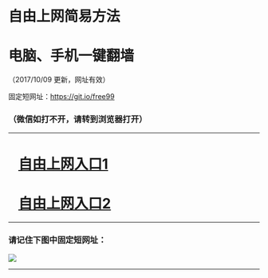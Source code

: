 ﻿# 自由上网简易方法

# 电脑、手机一键翻墙

（2017/10/09 更新，网址有效）

固定短网址：https://git.io/free99

### （微信如打不开，请转到浏览器打开）


***





# &nbsp;&nbsp; <a href="http://ft1978820205.fwq-tz-1001.info/fwqtz01.html?t=100900121643 " target="_blank">自由上网入口1</a>
# &nbsp;&nbsp; <a href="http://ft58458174.fwq-tz-1002.info/fwqtz02.html?t=100900117028 " target="_blank">自由上网入口2</a>
***

### 请记住下图中固定短网址：

<img src="https://s3-us-west-2.amazonaws.com/fwq-1001/yjfq-20170905okok.png" /> 


***


